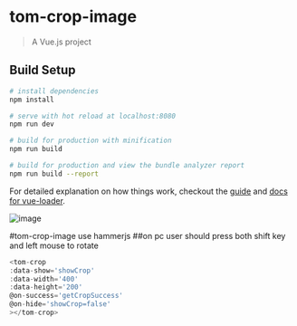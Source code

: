 # tom-crop-image

> A Vue.js project

## Build Setup

``` bash
# install dependencies
npm install

# serve with hot reload at localhost:8080
npm run dev

# build for production with minification
npm run build

# build for production and view the bundle analyzer report
npm run build --report
```

For detailed explanation on how things work, checkout the [guide](http://vuejs-templates.github.io/webpack/) and [docs for vue-loader](http://vuejs.github.io/vue-loader).

![image](http://wx1.sinaimg.cn/large/681e3d67ly1fejw2t97mfj211d0hu7b6.jpg)

#tom-crop-image use hammerjs
##on pc user  should press both shift key and left mouse to rotate

``` javascript
<tom-crop
:data-show='showCrop'
:data-width='400'
:data-height='200'
@on-success='getCropSuccess'
@on-hide='showCrop=false'
></tom-crop>
```
